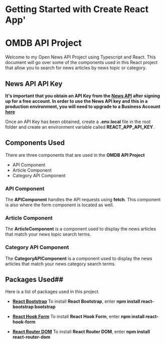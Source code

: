 # Getting Started with Create React App'
# OMDB API Project

Welcome to my Open News API Project using Typescript and React. This document will go over some of the components used in this React project that allow you to search for news articles by news topic or category.

## News API API Key
**It's important that you obtain an API Key from the [News API](https://newsapi.org/register) after signing up for a free account. In order to use the News API key and this in a production environment, you will need to upgrade to a Business Account [here](https://newsapi.org/pricing)**

Once an API Key has been obtained, create a **.env.local** file in the root folder and create an environment variable called **REACT_APP_API_KEY**.

## Components Used

There are three components that are used in the **OMDB API Project**
- API Component
- Article Component
- Category API Component

### API Component
The **APIComponent** handles the API requests using **fetch**. This component is also where the form component is located as well.

### Article Component
The **ArticleComponent** is a component used to display the news articles that match your news topic search terms.

### Category API Component
The **CategoryAPIComponent** is a component used to display the news articles that match your news category search terms.

## Packages Used##
Here is a list of packages used in this project.
- **[React Bootstrap](https://react-bootstrap.github.io/)**
   To install **React Bootstrap**, enter **npm install react-bootstrap bootstrap**

- **[React Hook Form](https://react-hook-form.com/)**
   To install **React Hook Form**, enter **npm install react-hook-form**

- **[React Router DOM](https://v5.reactrouter.com/web/guides/quick-start)**
   To install **React Router DOM**, enter **npm install react-router-dom**